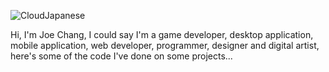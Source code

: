 ![CloudJapanese](https://user-images.githubusercontent.com/123129983/236911577-f58eecf9-9b70-4b0c-a4e2-47227a9deb12.gif)

Hi, I'm Joe Chang, I could say I'm a game developer, desktop application, mobile application, web developer, programmer, designer and digital artist, here's some of the code I've done on some projects...
